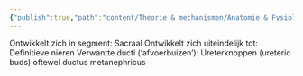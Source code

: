 ```yaml
---
{"publish":true,"path":"content/Theorie & mechanismen/Anatomie & Fysiologie/Metanephros.md","permalink":"/content/theorie-and-mechanismen/anatomie-and-fysiologie/metanephros/","title":"Metanephros","tags":["Embryologie","Anatomie"]}
---
```




Ontwikkelt zich in segment: Sacraal
Ontwikkelt zich uiteindelijk tot: Definitieve nieren
Verwantte ducti (‘afvoerbuizen’): Ureterknoppen (ureteric buds) oftewel ductus metanephricus
